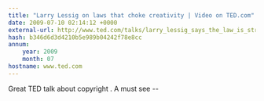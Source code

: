 ```yaml
---
title: "Larry Lessig on laws that choke creativity | Video on TED.com"
date: 2009-07-10 02:14:12 +0000
external-url: http://www.ted.com/talks/larry_lessig_says_the_law_is_strangling_creativity.html
hash: b346d6d3d4210b5e989b04242f78e8cc
annum:
    year: 2009
    month: 07
hostname: www.ted.com
---
```


Great TED talk about copyright . A must see --  
